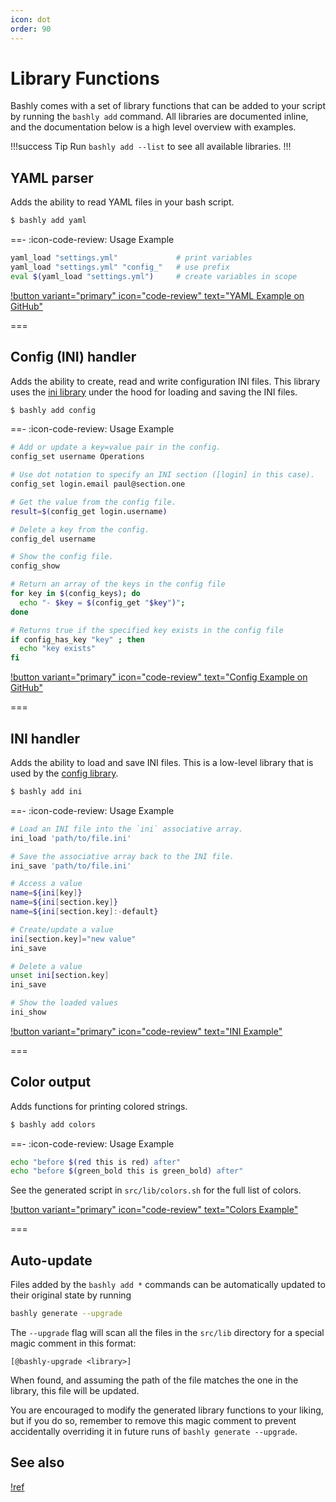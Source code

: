 ```yaml
---
icon: dot
order: 90
---
```


# Library Functions

Bashly comes with a set of library functions that can be added to your script
by running the `bashly add` command. All libraries are documented inline, and
the documentation below is a high level overview with examples.

!!!success Tip
Run `bashly add --list` to see all available libraries.
!!!



## YAML parser

Adds the ability to read YAML files in your bash script.

```bash
$ bashly add yaml
````

==- :icon-code-review: Usage Example

```bash
yaml_load "settings.yml"             # print variables
yaml_load "settings.yml" "config_"   # use prefix
eval $(yaml_load "settings.yml")     # create variables in scope
````

[!button variant="primary" icon="code-review" text="YAML Example on GitHub"](https://github.com/bashly-framework/bashly/tree/master/examples/yaml#readme)

===



## Config (INI) handler

Adds the ability to create, read and write configuration INI files. This library
uses the [ini library](#ini-handler) under the hood for loading and saving the
INI files.

```bash
$ bashly add config
```

==- :icon-code-review: Usage Example

```bash
# Add or update a key=value pair in the config.
config_set username Operations

# Use dot notation to specify an INI section ([login] in this case).
config_set login.email paul@section.one

# Get the value from the config file.
result=$(config_get login.username)

# Delete a key from the config.
config_del username

# Show the config file.
config_show

# Return an array of the keys in the config file
for key in $(config_keys); do
  echo "- $key = $(config_get "$key")";
done

# Returns true if the specified key exists in the config file
if config_has_key "key" ; then
  echo "key exists"
fi
```

[!button variant="primary" icon="code-review" text="Config Example on GitHub"](https://github.com/bashly-framework/bashly/tree/master/examples/config#readme)

===



## INI handler

Adds the ability to load and save INI files. This is a low-level library that
is used by the [config library](#config-ini-handler).

```bash
$ bashly add ini
```

==- :icon-code-review: Usage Example

```bash
# Load an INI file into the `ini` associative array.
ini_load 'path/to/file.ini'

# Save the associative array back to the INI file.
ini_save 'path/to/file.ini'

# Access a value
name=${ini[key]}
name=${ini[section.key]}
name=${ini[section.key]:-default}

# Create/update a value
ini[section.key]="new value"
ini_save

# Delete a value
unset ini[section.key]
ini_save

# Show the loaded values
ini_show
```

[!button variant="primary" icon="code-review" text="INI Example"](https://github.com/bashly-framework/bashly/tree/master/examples/ini#readme)

===



## Color output

Adds functions for printing colored strings.

```bash
$ bashly add colors
```

==- :icon-code-review: Usage Example

```bash
echo "before $(red this is red) after"
echo "before $(green_bold this is green_bold) after"
```

See the generated script in `src/lib/colors.sh` for the full list of colors.

[!button variant="primary" icon="code-review" text="Colors Example"](https://github.com/bashly-framework/bashly/tree/master/examples/colors#readme)

===



## Auto-update

Files added by the `bashly add *` commands can be automatically updated to their
original state by running

```bash
bashly generate --upgrade
````

The `--upgrade` flag will scan all the files in the `src/lib` directory for a 
special magic comment in this format:

```
[@bashly-upgrade <library>]
```

When found, and assuming the path of the file matches the one in the library,
this file will be updated.

You are encouraged to modify the generated library functions to your liking, but
if you do so, remember to remove this magic comment to prevent accidentally 
overriding it in future runs of `bashly generate --upgrade`.



## See also

[!ref](/advanced/lib-source/)
